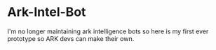 # Ark-Intel-Bot

I'm no longer maintaining ark intelligence bots so here is my first ever prototype so ARK devs can make their own.
